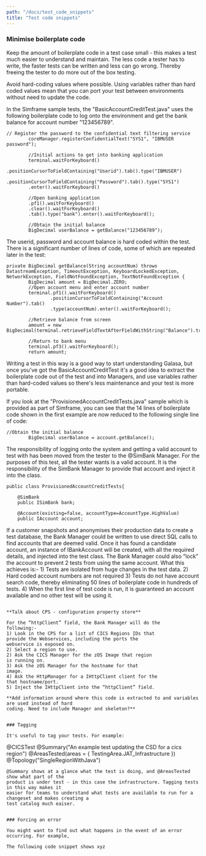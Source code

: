 ```yaml
---
path: "/docs/test_code_snippets"
title: "Test code snippets"
---
```


### Minimise boilerplate code

Keep the amount of boilerplate code in a test case small - this makes a test much easier to 
understand and maintain. The less code a tester has to write, the 
faster tests can be written and less can go 
wrong. Thereby freeing the tester to do 
more out of the box testing.

Avoid hard-coding values where possible. Using variables rather than hard coded values mean that you
can port your test between environments without need to update the code.


In the Simframe sample tests, the "BasicAccountCreditTest.java" uses the following boilerplate code to log onto
the environment and get the bank balance for account number "123456789".

```
// Register the password to the confidential text filtering service
    	coreManager.registerConfidentialText("SYS1", "IBMUSER password");

    	//Initial actions to get into banking application
    	terminal.waitForKeyboard()
        .positionCursorToFieldContaining("Userid").tab().type("IBMUSER")
        .positionCursorToFieldContaining("Password").tab().type("SYS1")
        .enter().waitForKeyboard()

        //Open banking application
        .pf1().waitForKeyboard()
        .clear().waitForKeyboard()
        .tab().type("bank").enter().waitForKeyboard();

        //Obtain the initial balance
        BigDecimal userBalance = getBalance("123456789");

```

The userid, password and account balance is hard coded within the test. There is a significant number
of lines of code, some of which are repeated later in the test:

```
private BigDecimal getBalance(String accountNum) throws DatastreamException, TimeoutException, KeyboardLockedException, NetworkException, FieldNotFoundException, TextNotFoundException {
        BigDecimal amount = BigDecimal.ZERO;
        //Open account menu and enter account number
        terminal.pf1().waitForKeyboard()
                .positionCursorToFieldContaining("Account Number").tab()
                .type(accountNum).enter().waitForKeyboard();

        //Retrieve balance from screen
        amount = new BigDecimal(terminal.retrieveFieldTextAfterFieldWithString("Balance").trim());

        //Return to bank menu
        terminal.pf3().waitForKeyboard();
        return amount;
```

Writing a test in this way is a good way to start understanding Galasa, but once you've got the BasicAccountCreditTest
it's a good idea to extract the boilerplate code out of the test and into Managers, and 
use variables rather than hard-coded values so there's less maintenance and your test is more 
portable. 

If you look at the "ProvisionedAccountCreditTests.java" sample which is provided as part of Simframe,
you can see that the 14 lines of boilerplate code shown in the first example are now reduced to the following
single line of code:

```
//Obtain the initial balance
        BigDecimal userBalance = account.getBalance();
```

The responsibility of logging onto the system and getting a valid account to test with has been moved from 
the tester to the @SimBank Manager. For the purposes of this test, all the tester wants 
is a valid account. It is the responsibility of the SimBank Manager to provide that account and inject it 
into the class.

```
public class ProvisionedAccountCreditTests{ 

    @SimBank
    public ISimBank bank;
    
    @Account(existing=false, accountType=AccountType.HighValue)
    public IAccount account;
```
If a customer snapshots and anonymises 
their production data to create a test 
database, the Bank Manager could be 
written to use direct SQL calls to find 
accounts that are deemed valid.  Once it 
has found a candidate account, an instance 
of IBankAccount will be created, with all the 
required details, and injected into the test 
class.
The Bank Manager could also “lock” the 
account to prevent 2 tests from using the 
same account.
What this achieves is:-
1)
Tests are isolated from huge changes in 
the test data.
2)
Hard coded account numbers are not 
required
3)
Tests do not have account search code, 
thereby eliminating 50 lines of boilerplate 
code in hundreds of tests.
4)
When the first line of test code is run, it is 
guaranteed an account available and no 
other test will be using it.

```

**Talk about CPS - configuration property store**

For the “httpClient” field, the Bank Manager will do the 
following:-
1) Look in the CPS for a list of CICS Regions IDs that 
provide the Webservices, including the ports the 
webservice is exposed on.
2) Select a region to use.
2) Ask the CICS Manager for the zOS Image that region 
is running on.
3) Ask the zOS Manager for the hostname for that 
image.
4) Ask the HttpManager for a IHttpClient client for the 
that hostname/port.
5) Inject the IHttpClient into the “httpClient” field.

**Add information around where this code is extracted to and variables are used instead of hard 
coding. Need to include Manager and skeleton?** 


### Tagging

It's useful to tag your tests. For example:
```
@CICSTest
@Summary("An example test updating the CSD for a cics region")
@AreasTested(areas = { TestingArea.JAT_Infrastructure })
@Topology("SingleRegionWithJava")
```
@Summary shows at a glance what the test is doing, and @AreasTested show what part of the
product is under test - in this case the infrastructure. Tagging tests in this way makes it 
easier for teams to understand what tests are available to run for a changeset and makes creating a 
test catalog much eaiser. 


### Forcing an error

You might want to find out what happens in the event of an error occurring. For example, 

The following code snippet shows xyz
```

```


